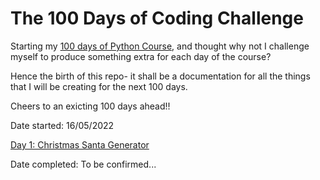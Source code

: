 # The 100 Days of Coding Challenge

Starting my [100 days of Python Course](https://www.udemy.com/share/103IHM3@rzEvGYVsRN4j7JPodarP92VNnpuzSy-ndSn_MvYOVTAPzphOiujHfPYGtgCGnv0P/), and thought why not I challenge myself to produce something extra for each day of the course?

Hence the birth of this repo- it shall be a documentation for all the things that I will be creating for the next 100 days. 

Cheers to an exicting 100 days ahead!! 

Date started: 16/05/2022

[Day 1: Christmas Santa Generator](https://github.com/qygoh/100DaysOfCoding/tree/main/Day1)

Date completed: To be confirmed... 
